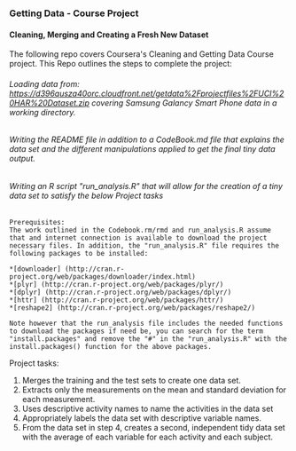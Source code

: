 ### Getting Data - Course Project
#### Cleaning, Merging and Creating a Fresh New Dataset

The following repo covers Coursera's Cleaning and Getting Data Course project. This Repo outlines the steps to complete the project:

###### Loading data from: https://d396qusza40orc.cloudfront.net/getdata%2Fprojectfiles%2FUCI%20HAR%20Dataset.zip covering Samsung Galancy Smart Phone data in a working directory.
###### Writing the README file in addition to a CodeBook.md file that explains the data set and the different manipulations applied to get the final tiny data output.
###### Writing an R script "run_analysis.R" that will allow for the creation of a tiny data set to satisfy the below Project tasks

```
Prerequisites:
The work outlined in the Codebook.rm/rmd and run_analysis.R assume that and internet connection is available to download the project necessary files. In addition, the "run_analysis.R" file requires the following packages to be installed:

*[downloader] (http://cran.r-project.org/web/packages/downloader/index.html)
*[plyr] (http://cran.r-project.org/web/packages/plyr/)
*[dplyr] (http://cran.r-project.org/web/packages/dplyr/)
*[httr] (http://cran.r-project.org/web/packages/httr/)
*[reshape2] (http://cran.r-project.org/web/packages/reshape2/)

Note however that the run_analysis file includes the needed functions to download the packages if need be, you can search for the term "install.packages" and remove the "#" in the "run_analysis.R" with the install.packages() function for the above packages.
```

Project tasks:
1. Merges the training and the test sets to create one data set.
2. Extracts only the measurements on the mean and standard deviation for each measurement. 
3. Uses descriptive activity names to name the activities in the data set
4. Appropriately labels the data set with descriptive variable names. 
5. From the data set in step 4, creates a second, independent tidy data set with the average of each variable for each activity and each subject.

